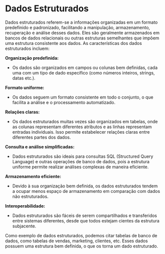 # Dados Estruturados

Dados estruturados referem-se a informações organizadas em um formato predefinido e padronizado, facilitando a manipulação, armazenamento, recuperação e análise
desses dados. Eles são geralmente armazenados em bancos de dados relacionais ou outras estruturas semelhantes que impõem uma estrutura consistente aos dados.
As características dos dados estruturados incluem:

**Organização predefinida:** 
  - Os dados são organizados em campos ou colunas bem definidas, cada uma com um tipo de dado específico (como números inteiros, strings, datas etc.).

**Formato uniforme:**
  - Os dados seguem um formato consistente em todo o conjunto, o que facilita a análise e o processamento automatizado.

**Relações claras:** 
  - Os dados estruturados muitas vezes são organizados em tabelas, onde as colunas representam diferentes atributos e as linhas representam entradas individuais. Isso permite estabelecer relações claras entre diferentes partes dos dados.

**Consulta e análise simplificadas:**
  - Dados estruturados são ideais para consultas SQL (Structured Query Language) e outras operações de banco de dados, pois a estrutura uniforme permite realizar análises complexas de maneira eficiente.

**Armazenamento eficiente:**
  - Devido à sua organização bem definida, os dados estruturados tendem a ocupar menos espaço de armazenamento em comparação com dados não estruturados.

**Interoperabilidade:**
  - Dados estruturados são fáceis de serem compartilhados e transferidos entre sistemas diferentes, desde que todos estejam cientes da estrutura subjacente.

Como exemplo de dados estruturados, podemos citar tabelas de banco de dados, como tabelas de vendas, marketing, clientes, etc. Esses dados possuem uma estrutura bem definida, o que os torna um dado estruturado.

